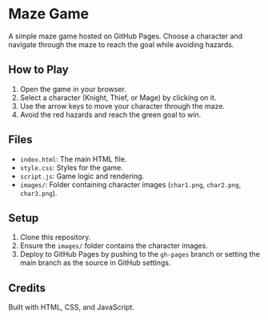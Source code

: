 # Maze Game

A simple maze game hosted on GitHub Pages. Choose a character and navigate through the maze to reach the goal while avoiding hazards.

## How to Play
1. Open the game in your browser.
2. Select a character (Knight, Thief, or Mage) by clicking on it.
3. Use the arrow keys to move your character through the maze.
4. Avoid the red hazards and reach the green goal to win.

## Files
- `index.html`: The main HTML file.
- `style.css`: Styles for the game.
- `script.js`: Game logic and rendering.
- `images/`: Folder containing character images (`char1.png`, `char2.png`, `char3.png`).

## Setup
1. Clone this repository.
2. Ensure the `images/` folder contains the character images.
3. Deploy to GitHub Pages by pushing to the `gh-pages` branch or setting the main branch as the source in GitHub settings.

## Credits
Built with HTML, CSS, and JavaScript.
